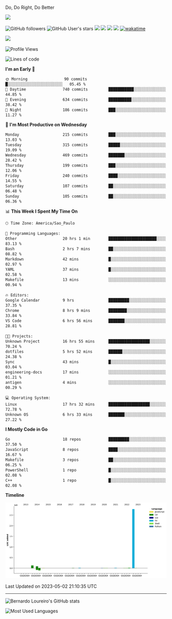Do, Do Right, Do Better



[![](https://ga-beacon.appspot.com/G-EJYL08EQR8/welcome-page?pixel)](https://github.com/igrigorik/ga-beacon)
 
![GitHub followers](https://img.shields.io/github/followers/bernardolm?style=for-the-badge&label=GitHub%20followers) ![GitHub User's stars](https://img.shields.io/github/stars/bernardolm?style=for-the-badge&label=GitHub%20User's%20stars) [![](https://img.shields.io/static/v1?logo=linkedin&label=LinkedIn&message=bernardolm&color=0A66C2&style=for-the-badge)](https://www.linkedin.com/in/bernardolm) [![](https://img.shields.io/static/v1?logo=lastdotfm&label=last.fm&message=bernardolm&color=D51007&style=for-the-badge)](https://www.last.fm/user/bernardolm) [![](https://img.shields.io/static/v1?logo=spotify&label=spotify&message=bernardolou&color=1ED760&style=for-the-badge)](https://open.spotify.com/user/bernardolou) [![](https://img.shields.io/static/v1?logo=awesomelists&label=My%20awesome%20stars&message=⭐⭐⭐&color=FC60A8&style=for-the-badge)](https://github.com/bernardolm/awesome-stars) [![wakatime](https://wakatime.com/badge/user/186868b7-2443-4b6b-ae40-3d29d342e88e.svg)](https://wakatime.com/@186868b7-2443-4b6b-ae40-3d29d342e88e)


<p style="border: 100px">
<a href="https://skillicons.dev">
<img src="https://skillicons.dev/icons?theme=dark&i=angular,arduino,bash,cs,cmake,docker,dotnet,flask,git,github,go,grafana,gtk,html,jenkins,jquery,linux,lua,md,mongodb,mysql,nodejs,php,postgres,py,rabbitmq,rails,raspberrypi,redis,regex,ruby,sqlite,stackoverflow,sketchup,vscode" />
</a>
<p/>

<!--START_SECTION:waka-->
![Profile Views](http://img.shields.io/badge/Profile%20Views-0-blue)

![Lines of code](https://img.shields.io/badge/From%20Hello%20World%20I%27ve%20Written-3.1%20million%20lines%20of%20code-blue)

**I'm an Early 🐤** 

```text
🌞 Morning                90 commits          █░░░░░░░░░░░░░░░░░░░░░░░░   05.45 % 
🌆 Daytime                740 commits         ███████████░░░░░░░░░░░░░░   44.85 % 
🌃 Evening                634 commits         ██████████░░░░░░░░░░░░░░░   38.42 % 
🌙 Night                  186 commits         ███░░░░░░░░░░░░░░░░░░░░░░   11.27 % 
```
📅 **I'm Most Productive on Wednesday** 

```text
Monday                   215 commits         ███░░░░░░░░░░░░░░░░░░░░░░   13.03 % 
Tuesday                  315 commits         █████░░░░░░░░░░░░░░░░░░░░   19.09 % 
Wednesday                469 commits         ███████░░░░░░░░░░░░░░░░░░   28.42 % 
Thursday                 199 commits         ███░░░░░░░░░░░░░░░░░░░░░░   12.06 % 
Friday                   240 commits         ████░░░░░░░░░░░░░░░░░░░░░   14.55 % 
Saturday                 107 commits         ██░░░░░░░░░░░░░░░░░░░░░░░   06.48 % 
Sunday                   105 commits         ██░░░░░░░░░░░░░░░░░░░░░░░   06.36 % 
```


📊 **This Week I Spent My Time On** 

```text
🕑︎ Time Zone: America/Sao_Paulo

💬 Programming Languages: 
Other                    20 hrs 1 min        █████████████████████░░░░   83.13 % 
Bash                     2 hrs 7 mins        ██░░░░░░░░░░░░░░░░░░░░░░░   08.82 % 
Markdown                 42 mins             █░░░░░░░░░░░░░░░░░░░░░░░░   02.97 % 
YAML                     37 mins             █░░░░░░░░░░░░░░░░░░░░░░░░   02.58 % 
Makefile                 13 mins             ░░░░░░░░░░░░░░░░░░░░░░░░░   00.94 % 

🔥 Editors: 
Google Calendar          9 hrs               █████████░░░░░░░░░░░░░░░░   37.35 % 
Chrome                   8 hrs 9 mins        ████████░░░░░░░░░░░░░░░░░   33.84 % 
VS Code                  6 hrs 56 mins       ███████░░░░░░░░░░░░░░░░░░   28.81 % 

🐱‍💻 Projects: 
Unknown Project          16 hrs 55 mins      ██████████████████░░░░░░░   70.24 % 
dotfiles                 5 hrs 52 mins       ██████░░░░░░░░░░░░░░░░░░░   24.38 % 
Sync                     43 mins             █░░░░░░░░░░░░░░░░░░░░░░░░   03.04 % 
engineering-docs         17 mins             ░░░░░░░░░░░░░░░░░░░░░░░░░   01.21 % 
antigen                  4 mins              ░░░░░░░░░░░░░░░░░░░░░░░░░   00.29 % 

💻 Operating System: 
Linux                    17 hrs 32 mins      ██████████████████░░░░░░░   72.78 % 
Unknown OS               6 hrs 33 mins       ███████░░░░░░░░░░░░░░░░░░   27.22 % 
```

**I Mostly Code in Go** 

```text
Go                       18 repos            █████████░░░░░░░░░░░░░░░░   37.50 % 
JavaScript               8 repos             ████░░░░░░░░░░░░░░░░░░░░░   16.67 % 
Makefile                 3 repos             ██░░░░░░░░░░░░░░░░░░░░░░░   06.25 % 
PowerShell               1 repo              █░░░░░░░░░░░░░░░░░░░░░░░░   02.08 % 
C++                      1 repo              █░░░░░░░░░░░░░░░░░░░░░░░░   02.08 % 
```



**Timeline**

![Lines of Code chart](https://raw.githubusercontent.com/bernardolm/bernardolm/master/assets/bar_graph.png)


 Last Updated on 2023-05-02 21:10:35 UTC
<!--END_SECTION:waka-->

---
 
![Bernardo Loureiro's GitHub stats](https://github-readme-stats-bernardolm.vercel.app/api?hide_border=true&username=bernardolm&show_icons=true&theme=transparent&include_all_commits=true&count_private=true#gh-dark-mode-only)

![Most Used Languages](https://github-readme-stats-bernardolm.vercel.app/api/top-langs/?hide_border=true&username=bernardolm&theme=transparent&langs_count=10&count_weight=1&size_weight=1#gh-dark-mode-only)
